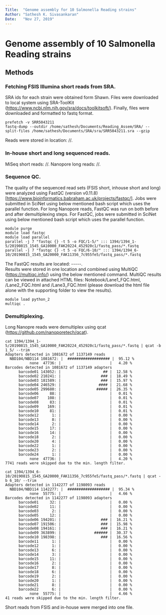 ```yaml
---
Title:  "Genome assembly for 10 Salmonella Reading strains"
Author: "Sathesh K. Sivasankaran"
Date:   "Nov 27, 2019"
---
```

# Genome assembly of 10 Salmonella Reading strains

## Methods

### Fetching FSIS Illumina short reads from SRA.
SRA ids for each strain were obtained form Shawn. Files were downloaded to local system using SRA-ToolKit (https://www.ncbi.nlm.nih.gov/sra/docs/toolkitsoft/). Finally, files were downloaded and formatted to fastq format.

```
prefetch -v SRR5043211
fastq-dump --outdir /home/sathesh/Documents/Reading_Assem/SRA/ --split-files /home/sathesh/Documents/SRA/sra/SRR5043211.sra --gzip
```
Reads were stored in location: //.

### In-house short and long sequenced reads.
MiSeq short reads: //.
Nanopore long reads: //.

### Sequence QC.
The quality of the sequenced read sets (FSIS short, inhouse short and long) were analyzed using FastQC (version v0.11.8) [https://www.bioinformatics.babraham.ac.uk/projects/fastqc/]. Jobs were submitted in SciNet using below mentioned bash script which uses the parallel function.
For long Nanopore reads, FastQC was run on both before and after demultiplexing steps. For FastQC, jobs were submitted in SciNet using below mentioned bash script which uses the parallel function.

```
module purge
module load fastqc
module load parallel
parallel -j 7 "fastqc {} -t 5 -o FQC/1-5/" ::: 1394/1394_1-5/20190815_1545_GA10000_FAK20224_452920c1/fastq_pass/*.fastq
parallel -j 7 "fastqc {} -t 5 -o FQC/6-10/" ::: 1394/1394_6-10/20190815_1545_GA20000_FAK11356_7c955fe5/fastq_pass/*.fastq
```

The FastQC results are located: -----.  
Results were stored in one location and combined using MultiQC (https://multiqc.info/) using the below mentioned command. MultiQC results can be viewed in attached HTML files: Notebook/Lane1_FQC.html, /Lane2_FQC.html and /Lane3_FQC.html (please download the html file alone with the supporting folder to view the results).

```
module load python_2
multiqc .
```

### Demultiplexing.
Long Nanopre reads were demultiplex using qcat (https://github.com/nanoporetech/qcat).
```
cat 1394/1394_1-5/20190815_1545_GA10000_FAK20224_452920c1/fastq_pass/*.fastq | qcat -b 1_5/ --trim
Adapters detected in 1081672 of 1137149 reads
  NBD104/NBD114 1081672: |  ################### |  95.12 %
           none  47736: |                      |   4.20 %
Barcodes detected in 1081672 of 1137149 adapters
      barcode01 143052: |                   ## |  12.58 %
      barcode02 210241: |                  ### |  18.49 %
      barcode03 181589: |                  ### |  15.97 %
      barcode04 246529: |                 #### |  21.68 %
      barcode05 299680: |                ##### |  26.35 %
      barcode06     88: |                      |   0.01 %
      barcode07    108: |                      |   0.01 %
      barcode08     83: |                      |   0.01 %
      barcode09    169: |                      |   0.01 %
      barcode10     81: |                      |   0.01 %
      barcode12      1: |                      |   0.00 %
      barcode13      8: |                      |   0.00 %
      barcode14      2: |                      |   0.00 %
      barcode15     17: |                      |   0.00 %
      barcode16     14: |                      |   0.00 %
      barcode18      2: |                      |   0.00 %
      barcode20      4: |                      |   0.00 %
      barcode22      1: |                      |   0.00 %
      barcode23      2: |                      |   0.00 %
      barcode24      1: |                      |   0.00 %
           none  47736: |                      |   4.20 %
7741 reads were skipped due to the min. length filter.
```
```
cat 1394/1394_6-10/20190815_1545_GA20000_FAK11356_7c955fe5/fastq_pass/*.fastq | qcat -b 6_10/ --trim
Adapters detected in 1142277 of 1198093 reads
  NBD104/NBD114 1142277: |  ################### |  95.34 %
           none  55775: |                      |   4.66 %
Barcodes detected in 1142277 of 1198093 adapters
      barcode01     32: |                      |   0.00 %
      barcode02     11: |                      |   0.00 %
      barcode03      2: |                      |   0.00 %
      barcode05     12: |                      |   0.00 %
      barcode06 194201: |                  ### |  16.21 %
      barcode07 191506: |                  ### |  15.98 %
      barcode08 194161: |                  ### |  16.21 %
      barcode09 363899: |               ###### |  30.37 %
      barcode10 198398: |                  ### |  16.56 %
      barcode11      1: |                      |   0.00 %
      barcode12      1: |                      |   0.00 %
      barcode13      6: |                      |   0.00 %
      barcode14      3: |                      |   0.00 %
      barcode15     11: |                      |   0.00 %
      barcode16      2: |                      |   0.00 %
      barcode17      8: |                      |   0.00 %
      barcode18      6: |                      |   0.00 %
      barcode19      2: |                      |   0.00 %
      barcode20      1: |                      |   0.00 %
      barcode21      8: |                      |   0.00 %
      barcode22      6: |                      |   0.00 %
           none  55775: |                      |   4.66 %
41 reads were skipped due to the min. length filter.
```

Short reads from FSIS and in-house were merged into one file. 
